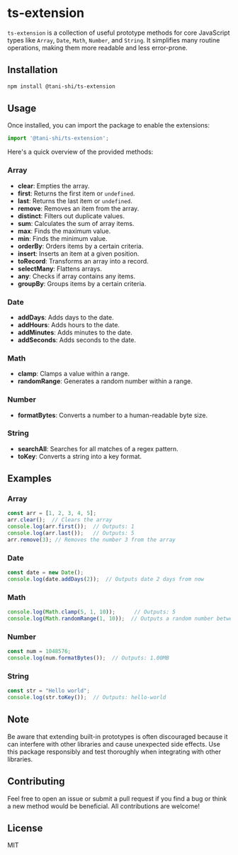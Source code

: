 # ts-extension

`ts-extension` is a collection of useful prototype methods for core JavaScript types like `Array`, `Date`, `Math`, `Number`, and `String`. It simplifies many routine operations, making them more readable and less error-prone.

## Installation

```bash
npm install @tani-shi/ts-extension
```

## Usage

Once installed, you can import the package to enable the extensions:

```javascript
import '@tani-shi/ts-extension';
```

Here's a quick overview of the provided methods:

### Array

- **clear**: Empties the array.
- **first**: Returns the first item or `undefined`.
- **last**: Returns the last item or `undefined`.
- **remove**: Removes an item from the array.
- **distinct**: Filters out duplicate values.
- **sum**: Calculates the sum of array items.
- **max**: Finds the maximum value.
- **min**: Finds the minimum value.
- **orderBy**: Orders items by a certain criteria.
- **insert**: Inserts an item at a given position.
- **toRecord**: Transforms an array into a record.
- **selectMany**: Flattens arrays.
- **any**: Checks if array contains any items.
- **groupBy**: Groups items by a certain criteria.

### Date

- **addDays**: Adds days to the date.
- **addHours**: Adds hours to the date.
- **addMinutes**: Adds minutes to the date.
- **addSeconds**: Adds seconds to the date.

### Math

- **clamp**: Clamps a value within a range.
- **randomRange**: Generates a random number within a range.

### Number

- **formatBytes**: Converts a number to a human-readable byte size.

### String

- **searchAll**: Searches for all matches of a regex pattern.
- **toKey**: Converts a string into a key format.

## Examples

### Array
```javascript
const arr = [1, 2, 3, 4, 5];
arr.clear();  // Clears the array
console.log(arr.first());  // Outputs: 1
console.log(arr.last());   // Outputs: 5
arr.remove(3); // Removes the number 3 from the array
```

### Date
```javascript
const date = new Date();
console.log(date.addDays(2));  // Outputs date 2 days from now
```

### Math
```javascript
console.log(Math.clamp(5, 1, 10));      // Outputs: 5
console.log(Math.randomRange(1, 10));  // Outputs a random number between 1 and 10
```

### Number
```javascript
const num = 1048576;
console.log(num.formatBytes());  // Outputs: 1.00MB
```

### String
```javascript
const str = "Hello world";
console.log(str.toKey());  // Outputs: hello-world
```

## Note

Be aware that extending built-in prototypes is often discouraged because it can interfere with other libraries and cause unexpected side effects. Use this package responsibly and test thoroughly when integrating with other libraries.

## Contributing

Feel free to open an issue or submit a pull request if you find a bug or think a new method would be beneficial. All contributions are welcome!

## License

MIT